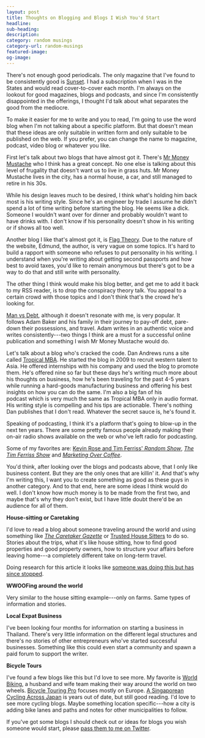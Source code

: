 ```yaml
---
layout: post
title: Thoughts on Blogging and Blogs I Wish You'd Start
headline:
sub-heading:
description:
category: random musings
category-url: random-musings
featured-image:
og-image:
---
```

There's not enough good periodicals. The only magazine that I've found to be consistently good is [Sunset](http://www.sunset.com/). I had a subscription when I was in the States and would read cover-to-cover each month. I'm always on the lookout for good magazines, blogs and podcasts, and since I'm consistently disappointed in the offerings, I thought I'd talk about what separates the good from the mediocre.

To make it easier for me to write and you to read, I'm going to use the word blog when I'm not talking about a specific platform. But that doesn't mean that these ideas are only suitable in written form and only suitable to be published on the web. If you prefer, you can change the name to magazine, podcast, video blog or whatever you like.

First let's talk about two blogs that have almost got it. There's [Mr Money Mustache](http://www.mrmoneymustache.com/) who I think has a great concept. No one else is talking about this level of frugality that doesn't want us to live in grass huts. Mr Money Mustache lives in the city, has a normal house, a car, and still managed to retire in his 30s.

While his design leaves much to be desired, I think what's holding him back most is his writing style. Since he's an engineer by trade I assume he didn't spend a lot of time writing before starting the blog. He seems like a dick. Someone I wouldn't want over for dinner and probably wouldn't want to have drinks with. I don't know if his personality doesn't show in his writing or if shows all too well.

Another blog I like that's almost got it, is [Flag Theory](http://flagtheory.com/). Due to the nature of the website, Edmund, the author, is very vague on some topics. It's hard to build a rapport with someone who refuses to put personality in his writing. I understand when you're writing about getting second passports and how best to avoid taxes, you'd like to remain anonymous but there's got to be a way to do that and still write with personality.

The other thing I think would make his blog better, and get me to add it back to my RSS reader, is to drop the conspiracy theory talk. You appeal to a certain crowd with those topics and I don't think that's the crowd he's looking for.

[Man vs Debt](http://manvsdebt.com/), although it doesn't resonate with me, is very popular. It follows Adam Baker and his family in their journey to pay-off debt, pare-down their possessions, and travel. Adam writes in an authentic voice and writes consistently---two things I think are a must for a successful online publication and something I wish Mr Money Mustache would do.

Let's talk about a blog who's cracked the code. Dan Andrews runs a site called [Tropical MBA](http://www.tropicalmba.com/). He started the blog in 2009 to recruit western talent to Asia. He offered internships with his company and used the blog to promote them. He's offered nine so far but these days he's writing much more about his thoughts on business, how he's been traveling for the past 4-5 years while running a hard-goods manufacturing business and offering his best insights on how you can do the same. I'm also a big fan of his podcast which is very much the same as Tropical MBA only in audio format. His writing style is compelling and his tips are actionable. There's nothing Dan publishes that I don't read. Whatever the secret sauce is, he's found it.

Speaking of podcasting, I think it's a platform that's going to blow-up in the next ten years. There are some pretty famous people already making their on-air radio shows available on the web or who've left radio for podcasting.

Some of my favorites are: [Kevin Rose and Tim Ferriss' *Random Show*](http://www.squealingrat.org/random/), [*The Tim Ferriss Show*](http://fourhourworkweek.com/podcast/) and [*Marketing Over Coffee*](http://www.marketingovercoffee.com/).

You'd think, after looking over the blogs and podcasts above, that I only like business content. But they are the only ones that are killin' it. And that's why I'm writing this, I want you to create something as good as these guys in another category. And to that end, here are some ideas I think would do well. I don't know how much money is to be made from the first two, and maybe that's why they don't exist, but I have little doubt there'd be an audience for all of them.

**House-sitting or Caretaking**

I'd love to read a blog about someone traveling around the world and using something like [*The Caretaker Gazette*](http://www.caretaker.org/) or [Trusted House Sitters](http://www.trustedhousesitters.com/) to do so. Stories about the trips, what it's like house sitting, how to find good properties and good property owners, how to structure your affairs before leaving home---a completely different take on long-term travel.

Doing research for this article it looks like [someone was doing this but has since stopped](http://moderndaynomads.wordpress.com/).

**WWOOFing around the world**

Very similar to the house sitting example---only on farms. Same types of information and stories.

**Local Expat Business**

I've been looking four months for information on starting a business in Thailand. There's very little information on the different legal structures and there's no stories of other entrepreneurs who've started successful businesses. Something like this could even start a community and spawn a paid forum to support the writer.

**Bicycle Tours**

I've found a few blogs like this but I'd love to see more. My favorite is [World Biking](http://www.worldbiking.info/wordpress/), a husband and wife team making their way around the world on two wheels. [Bicycle Touring Pro](http://bicycletouringpro.com/) focuses mostly on Europe. [A Singaporean Cycling Across Japan](http://japancyclingtrip.blogspot.com/) is years out of date, but still good reading. I'd love to see more cycling blogs. Maybe something location specific---how a city is adding bike lanes and paths and notes for other municipalities to follow.

If you've got some blogs I should check out or ideas for blogs you wish someone would start, please [pass them to me on Twitter](http://twitter.com/bradonomics).
